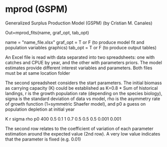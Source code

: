 # mprod (GSPM)
Generalized Surplus Production Model (GSPM)
(by Cristian M. Canales)

Out=mprod_fits(name, graf_opt, tab_opt)

name     = "name_file.xlsx"
graf_opt = T or F (to produce model fit and population variables graphics)
tab_opt  = T or F (to produce output tables)


An Excel file is read with data separated into two spreadsheets: one with catches and CPUE by year, and the other with parameters priors. The model estimates provide different interest variables and parameters. Both files must be at same location folder

The second spreadsheet considers the start parameters. The initial biomass as carrying capacity (K) could be established as K=0.8 * Sum of historical landings, r is the growth population rate (depending on the species biology), sigma is the standard deviation of data vs model, rho is the asymmetry rate of growth function (1=symmetric Shaefer model), and p0 a guess on population depletion at initial year

K	   r	  sigma	rho	  p0
400	 0.5	0.1  	1	    0.7
0.5	 0.5	0.5	  0.001	0.001

The second row relates to the coefficient of variation of each parameter estimation around the expected value (2nd row). A very low value indicates that the parameter is fixed (e.g. 0.01)
